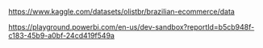 https://www.kaggle.com/datasets/olistbr/brazilian-ecommerce/data

https://playground.powerbi.com/en-us/dev-sandbox?reportId=b5cb948f-c183-45b9-a0bf-24cd419f549a

